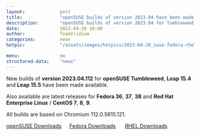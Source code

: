 ```yaml
---
layout: 			post
title:  			"openSUSE builds of version 2023.04 have been made available"
description: 		"openSUSE builds of version 2023.04 for Tumbleweed, Leap 15.4 and Leap 15.5 now available. Latest builds for Fedora and RHEL have also been released."
date:	 			2023-04-20 10:00
author:				TeamIridium
categories:			news
hotpic:				"/assets/images/hotpics/2023-04-20_suse-fedora-rhel-2023-04.jpg"

menu: 				no
structured-data:	"news"
---
```

New builds of **version 2023.04.112** for **openSUSE Tumbleweed**, **Leap 15.4** and **Leap 15.5** have been made available.    

Also available are latest releases for **Fedora 36**, **37**, **38** and **Red Hat Enterprise Linux** / **CentOS 7**, **8**, **9**.    

All builds are based on Chromium 112.0.5615.121.   

<a style="margin-right:1.5em;margin-bottom:1.5em;" href="/downloads/opensuse" class="button download" title="download Iridium Browser for openSUSE">openSUSE Downloads</a><a style="margin-right:1.5em;margin-bottom:1.5em;" href="/downloads/fedora" class="button download" title="download Iridium Browser for Fedora">Fedora Downloads</a> <a href="/downloads/rhel" class="button download" title="download Iridium Browser for Red Hat Enterprise Linux / CentOS">RHEL Downloads</a>
